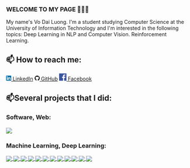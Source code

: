 ### WELCOME TO MY PAGE 👋👋👋
My name's Vo Dai Luong. I'm a student studying Computer Science at the University of Information Technology and I'm interested in the following topics: Deep Learning in NLP and Computer Vision. Reinforcement Learning.<br>
## 📫 How to reach me: 

[![Linkedin](https://github.com/vodailuong2510/vodailuong2510/blob/main/gVE0j.png) LinkedIn](https://www.linkedin.com/in/vodailuong2510/) [![GitHub](https://github.com/vodailuong2510/vodailuong2510/blob/main/tskMh.png) GitHub](https://github.com/vodailuong2510) [![Facebook](https://github.com/vodailuong2510/vodailuong2510/blob/main/Facebook.png) Facebook](https://www.facebook.com/VoDailuong2510)



## 📫Several projects that I did:
### Software, Web:

<a href="https://github.com/vodailuong2510/National-Football-League-Management-System">
  <!-- Change the `github-readme-stats.anuraghazra1.vercel.app` to `github-readme-stats.vercel.app`  -->
  <img align="center" src="https://github-readme-stats.anuraghazra1.vercel.app/api/pin/?username=vodailuong2510&repo=National-Football-League-Management-System&theme=dracula" />
</a>

### Machine Learning, Deep Learning:

<a href="https://github.com/vodailuong2510/Traffic-Sign-Recognition-System">
  <!-- Change the `github-readme-stats.anuraghazra1.vercel.app` to `github-readme-stats.vercel.app`  -->
  <img align="center" src="https://github-readme-stats.anuraghazra1.vercel.app/api/pin/?username=vodailuong2510&repo=Traffic-Sign-Recognition-System&theme=gruvbox" />
</a>    
<a href="https://github.com/vodailuong2510/Motorcycle-Classifier">
  <!-- Change the `github-readme-stats.anuraghazra1.vercel.app` to `github-readme-stats.vercel.app`  -->
  <img align="center" src="https://github-readme-stats.anuraghazra1.vercel.app/api/pin/?username=vodailuong2510&repo=Motorcycle-Classifier&theme=gruvbox" />
</a>
<a href="https://github.com/vodailuong2510/License-Plate-Recognition">
  <!-- Change the `github-readme-stats.anuraghazra1.vercel.app` to `github-readme-stats.vercel.app`  -->
  <img align="center" src="https://github-readme-stats.anuraghazra1.vercel.app/api/pin/?username=vodailuong2510&repo=License-Plate-Recognition&theme=radical" />
</a>
<a href="https://github.com/vodailuong2510/Machine-Learning-From-Scratch">
  <!-- Change the `github-readme-stats.anuraghazra1.vercel.app` to `github-readme-stats.vercel.app`  -->
  <img align="center" src="https://github-readme-stats.anuraghazra1.vercel.app/api/pin/?username=vodailuong2510&repo=Machine-Learning-From-Scratch&theme=merko" />
</a>    
<a href="https://github.com/vodailuong2510/Color-Descriptors-and-Color-Classification">
  <!-- Change the `github-readme-stats.anuraghazra1.vercel.app` to `github-readme-stats.vercel.app`  -->
  <img align="center" src="https://github-readme-stats.anuraghazra1.vercel.app/api/pin/?username=vodailuong2510&repo=Color-Descriptors-and-Color-Classification&theme=merko" />
</a>  
<a href="https://github.com/vodailuong2510/Cat-vs-Dog-using-Transfer-Learning">
  <!-- Change the `github-readme-stats.anuraghazra1.vercel.app` to `github-readme-stats.vercel.app`  -->
  <img align="center" src="https://github-readme-stats.anuraghazra1.vercel.app/api/pin/?username=vodailuong2510&repo=Cat-vs-Dog-using-Transfer-Learning&theme=radical" />
</a>

<a href="https://github.com/vodailuong2510/Cifar10-tensorflow">
  <!-- Change the `github-readme-stats.anuraghazra1.vercel.app` to `github-readme-stats.vercel.app`  -->
  <img align="center" src="https://github-readme-stats.anuraghazra1.vercel.app/api/pin/?username=vodailuong2510&repo=Cifar10-tensorflow&theme=cobalt" />
</a>    
<a href="https://github.com/vodailuong2510/Handwriting-Recognition-System">
  <!-- Change the `github-readme-stats.anuraghazra1.vercel.app` to `github-readme-stats.vercel.app`  -->
  <img align="center" src="https://github-readme-stats.anuraghazra1.vercel.app/api/pin/?username=vodailuong2510&repo=Handwriting-Recognition-System&theme=onedark" />
</a>

<a href="https://github.com/vodailuong2510/Fashion_mnist">
  <!-- Change the `github-readme-stats.anuraghazra1.vercel.app` to `github-readme-stats.vercel.app`  -->
  <img align="center" src="https://github-readme-stats.anuraghazra1.vercel.app/api/pin/?username=vodailuong2510&repo=Fashion_mnist&theme=dracula" />
</a>    
<a href="https://github.com/vodailuong2510/Horse-and-Human">
  <!-- Change the `github-readme-stats.anuraghazra1.vercel.app` to `github-readme-stats.vercel.app`  -->
  <img align="center" src="https://github-readme-stats.anuraghazra1.vercel.app/api/pin/?username=vodailuong2510&repo=Horse-and-Human&theme=synthwave" />
</a>

<a href="https://github.com/vodailuong2510/Generating-Word">
  <!-- Change the `github-readme-stats.anuraghazra1.vercel.app` to `github-readme-stats.vercel.app`  -->
  <img align="center" src="https://github-readme-stats.anuraghazra1.vercel.app/api/pin/?username=vodailuong2510&repo=Generating-Word&theme=radical" />
</a>    
<a href="https://github.com/vodailuong2510/Sentiment-Analysis">
  <!-- Change the `github-readme-stats.anuraghazra1.vercel.app` to `github-readme-stats.vercel.app`  -->
  <img align="center" src="https://github-readme-stats.anuraghazra1.vercel.app/api/pin/?username=vodailuong2510&repo=Sentiment-Analysis&theme=dracula" />
</a>

